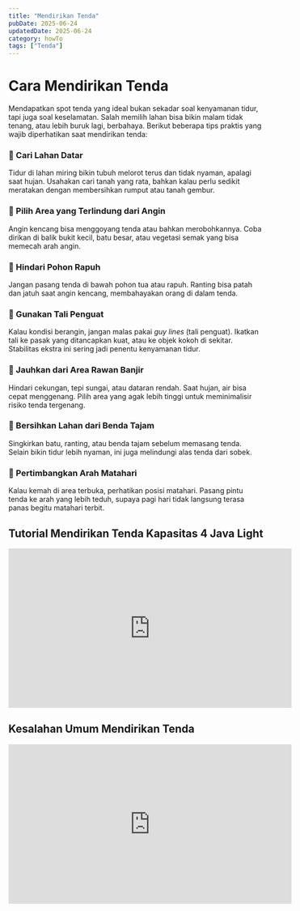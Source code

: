 ```yaml
---
title: "Mendirikan Tenda"
pubDate: 2025-06-24
updatedDate: 2025-06-24
category: howTo
tags: ["Tenda"]
---
```


# Cara Mendirikan Tenda

Mendapatkan spot tenda yang ideal bukan sekadar soal kenyamanan tidur, tapi juga soal keselamatan. Salah memilih lahan bisa bikin malam tidak tenang, atau lebih buruk lagi, berbahaya. Berikut beberapa tips praktis yang wajib diperhatikan saat mendirikan tenda:

### 🔹 Cari Lahan Datar

Tidur di lahan miring bikin tubuh melorot terus dan tidak nyaman, apalagi saat hujan. Usahakan cari tanah yang rata, bahkan kalau perlu sedikit meratakan dengan membersihkan rumput atau tanah gembur.

### 🔹 Pilih Area yang Terlindung dari Angin

Angin kencang bisa menggoyang tenda atau bahkan merobohkannya. Coba dirikan di balik bukit kecil, batu besar, atau vegetasi semak yang bisa memecah arah angin.

### 🔹 Hindari Pohon Rapuh

Jangan pasang tenda di bawah pohon tua atau rapuh. Ranting bisa patah dan jatuh saat angin kencang, membahayakan orang di dalam tenda.

### 🔹 Gunakan Tali Penguat

Kalau kondisi berangin, jangan malas pakai _guy lines_ (tali penguat). Ikatkan tali ke pasak yang ditancapkan kuat, atau ke objek kokoh di sekitar. Stabilitas ekstra ini sering jadi penentu kenyamanan tidur.

### 🔹 Jauhkan dari Area Rawan Banjir

Hindari cekungan, tepi sungai, atau dataran rendah. Saat hujan, air bisa cepat menggenang. Pilih area yang agak lebih tinggi untuk meminimalisir risiko tenda tergenang.

### 🔹 Bersihkan Lahan dari Benda Tajam

Singkirkan batu, ranting, atau benda tajam sebelum memasang tenda. Selain bikin tidur lebih nyaman, ini juga melindungi alas tenda dari sobek.

### 🔹 Pertimbangkan Arah Matahari

Kalau kemah di area terbuka, perhatikan posisi matahari. Pasang pintu tenda ke arah yang lebih teduh, supaya pagi hari tidak langsung terasa panas begitu matahari terbit.

## Tutorial Mendirikan Tenda Kapasitas 4 Java Light

<iframe width="560" height="315" src="https://www.youtube.com/embed/znqpYOUNXWY?si=nFOvYtrSG8dDgy43" title="YouTube video player" frameborder="0" allow="accelerometer; autoplay; clipboard-write; encrypted-media; gyroscope; picture-in-picture; web-share" referrerpolicy="strict-origin-when-cross-origin" allowfullscreen></iframe>

## Kesalahan Umum Mendirikan Tenda

<iframe width="560" height="315" src="https://www.youtube.com/embed/YaB_egYF_yE?si=Bqdi2eIQ5F53BHIG" title="YouTube video player" frameborder="0" allow="accelerometer; autoplay; clipboard-write; encrypted-media; gyroscope; picture-in-picture; web-share" referrerpolicy="strict-origin-when-cross-origin" allowfullscreen></iframe>
